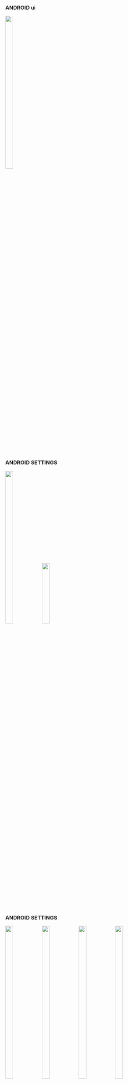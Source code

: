 ### ANDROID ui
<p float="center">

<img src="https://user-images.githubusercontent.com/118950801/213980305-c9b1bd7a-b9f1-4ecd-aa3d-480e94cf2be1.png" width=22% height=35%>

</p>

### ANDROID SETTINGS
<p float="center">
<img src="https://user-images.githubusercontent.com/118950801/210043838-df76fd85-2a6f-4c01-a4eb-f304081a84c6.png"height=35% width=22%>
 <img src="https://user-images.githubusercontent.com/113604075/210044837-87b8db12-4755-4527-9ef9-ae8ae074b62b.png"width=22%height=35%>
</p>


### ANDROID SETTINGS
<p float="center">
<img src="https://user-images.githubusercontent.com/118950801/213981094-38e7fa19-97d8-4545-a7ac-915223b64222.png"height=35% width=22%>
 <img src="https://user-images.githubusercontent.com/118950801/213981196-9da20953-b8fa-4f2d-96ec-18ac940c5ee3.png"width=22% height=35%>
  <img src="https://user-images.githubusercontent.com/118950801/213981252-9304878f-76ad-4ee5-bd65-b8cb6d7212c6.png"width=22% height=35%>
  <img src="https://user-images.githubusercontent.com/118950801/213981369-53f68a2b-d89e-4dcb-abee-3ee52796f401.png"width=22% height=35%>


</p>





### IOS APPS STORE

<p float="center">

<img src="https://user-images.githubusercontent.com/118955280/211778479-d2e563ac-67b0-4ef9-8f50-909825aec7bf.png" width=22% height=35%>
<img src="https://user-images.githubusercontent.com/118955280/211778549-c637c512-a4a9-456c-a092-0aa22d284ca7.png" width=22% height=35%>
<img src="https://user-images.githubusercontent.com/118955280/211778559-30bc7e69-786e-4286-bb06-169a7f6d3403.png" width=22% height=35%>
<img src="https://user-images.githubusercontent.com/118955280/211778842-77e18976-2d9b-4cf9-ab48-8a288c4703fd.png" width=22% height=35%>

</p>
